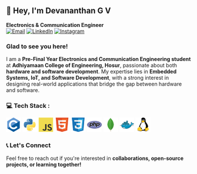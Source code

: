 ## 👋 Hey, I'm Devananthan G V  

**Electronics & Communication Engineer**  
[![Email](https://img.shields.io/badge/Email-D14836?style=flat&logo=gmail&logoColor=white)](mailto:your-devananthangv@gmail.com) [![LinkedIn](https://img.shields.io/badge/LinkedIn-0077B5?style=flat&logo=linkedin&logoColor=white)](https://www.linkedin.com/in/devananthan-gv) [![Instagram](https://img.shields.io/badge/Instagram-E4405F?style=flat&logo=instagram&logoColor=white)](https://www.instagram.com/your-instagram/)

### Glad to see you here!

I am a **Pre-Final Year Electronics and Communication Engineering student** at **Adhiyamaan College of Engineering, Hosur**, passionate about both **hardware and software development**. My expertise lies in **Embedded Systems, IoT, and Software Development**, with a strong interest in designing real-world applications that bridge the gap between hardware and software.    

### 💻 Tech Stack : 
<p align="left">  
  <img src="https://raw.githubusercontent.com/devicons/devicon/master/icons/c/c-original.svg" alt="C" width="40" height="40"/>  
  <img src="https://raw.githubusercontent.com/devicons/devicon/master/icons/python/python-original.svg" alt="Python" width="40" height="40"/>  
  <img src="https://raw.githubusercontent.com/devicons/devicon/master/icons/javascript/javascript-original.svg" alt="JavaScript" width="40" height="40"/>  
  <img src="https://raw.githubusercontent.com/devicons/devicon/master/icons/html5/html5-original.svg" alt="HTML5" width="40" height="40"/>  
  <img src="https://raw.githubusercontent.com/devicons/devicon/master/icons/css3/css3-original.svg" alt="CSS3" width="40" height="40"/>  
  <img src="https://raw.githubusercontent.com/devicons/devicon/master/icons/php/php-original.svg" alt="PHP" width="40" height="40"/>  
  <img src="https://raw.githubusercontent.com/devicons/devicon/master/icons/mongodb/mongodb-original.svg" alt="MongoDB" width="40" height="40"/>  
  <img src="https://raw.githubusercontent.com/devicons/devicon/master/icons/docker/docker-original.svg" alt="Docker" width="40" height="40"/>  
  <img src="https://raw.githubusercontent.com/devicons/devicon/master/icons/linux/linux-original.svg" alt="Linux" width="40" height="40"/>  
</p>  
  
### 📞 Let's Connect  
Feel free to reach out if you're interested in **collaborations, open-source projects, or learning together!**  

